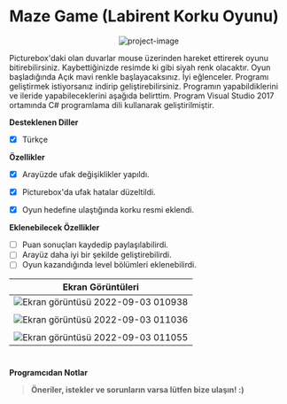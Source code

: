 # Maze Game (Labirent Korku Oyunu) 
<p align="center"><img src="https://socialify.git.ci/epbalaban01/MazeGame/image?name=1&amp;owner=1&amp;theme=Light" alt="project-image"></p>

Picturebox'daki olan duvarlar mouse üzerinden hareket ettirerek oyunu bitirebilirsiniz. Kaybettiğinizde resimde ki gibi siyah renk olacaktır. Oyun başladığında Açık mavi renkle başlayacaksınız. İyi eğlenceler. Programı geliştirmek istiyorsanız indirip geliştirebilirsiniz. Programın yapabildiklerini ve ileride yapabileceklerini aşağıda belirttim. Program Visual Studio 2017 ortamında C# programlama dili kullanarak geliştirilmiştir.

<b>Desteklenen Diller</b>
- [x] Türkçe

<b>Özellikler</b>

- [x] Arayüzde ufak değişiklikler yapıldı.
- [x] Picturebox'da ufak hatalar düzeltildi.
- [x] Oyun hedefine ulaştığında korku resmi eklendi.


<b>Eklenebilecek Özellikler</b>

- [ ] Puan sonuçları kaydedip paylaşılabilirdi.
- [ ] Arayüz daha iyi bir şekilde geliştirebilirdi.
- [ ] Oyun kazandığında level bölümleri eklenebilirdi.

| <b>Ekran Görüntüleri</b> |
|---|
| ![Ekran görüntüsü 2022-09-03 010938](https://user-images.githubusercontent.com/42430554/188241472-9eb6324c-1e22-4068-bb9d-7e055b143261.jpg) | 
|  |
| ![Ekran görüntüsü 2022-09-03 011036](https://user-images.githubusercontent.com/42430554/188241481-393196e8-13f1-4411-b184-12aa00e645cf.jpg) |
|  |
| ![Ekran görüntüsü 2022-09-03 011055](https://user-images.githubusercontent.com/42430554/188241487-3ce3cb19-4b2a-4080-806b-ba09be9aff49.jpg) | 


#
<b>Programcıdan Notlar</b>
> <b>Öneriler, istekler ve sorunların varsa lütfen bize ulaşın! :)</b>
